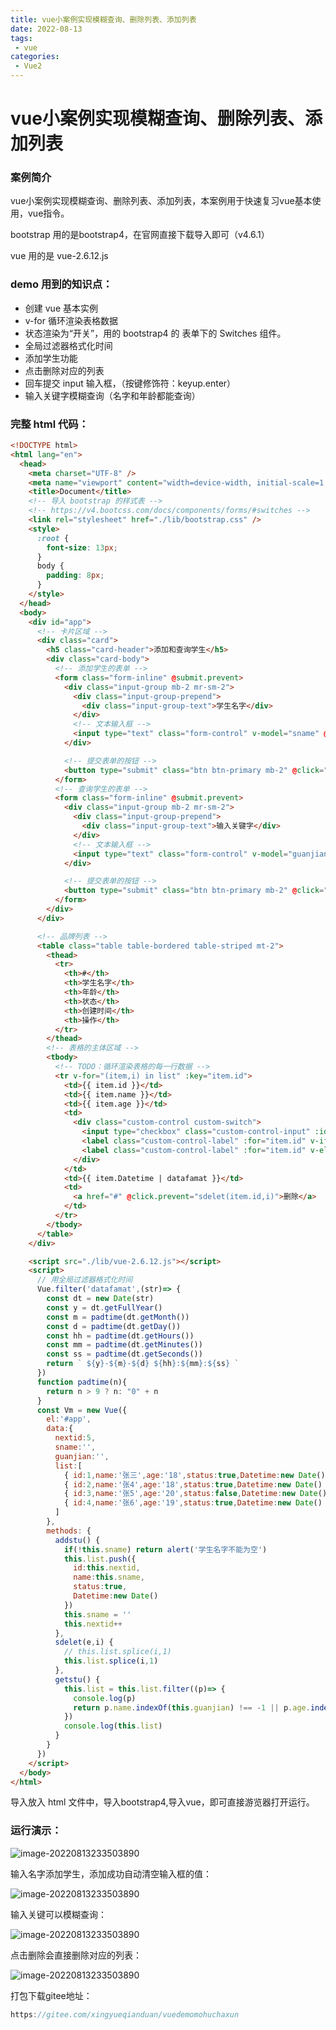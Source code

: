 ```yaml
---
title: vue小案例实现模糊查询、删除列表、添加列表
date: 2022-08-13
tags:
 - vue
categories:
 - Vue2
---
```



# vue小案例实现模糊查询、删除列表、添加列表

### 案例简介

vue小案例实现模糊查询、删除列表、添加列表，本案例用于快速复习vue基本使用，vue指令。

bootstrap 用的是bootstrap4，在官网直接下载导入即可（v4.6.1）

vue 用的是 vue-2.6.12.js

### demo 用到的知识点：

- 创建 vue 基本实例
- v-for 循环渲染表格数据
- 状态渲染为“开关”，用的 bootstrap4 的 表单下的 Switches 组件。
- 全局过滤器格式化时间
- 添加学生功能
- 点击删除对应的列表
- 回车提交 input 输入框，（按键修饰符：keyup.enter）
- 输入关键字模糊查询（名字和年龄都能查询）

### 完整 html 代码：

```html
<!DOCTYPE html>
<html lang="en">
  <head>
    <meta charset="UTF-8" />
    <meta name="viewport" content="width=device-width, initial-scale=1.0" />
    <title>Document</title>
    <!-- 导入 bootstrap 的样式表 -->
    <!-- https://v4.bootcss.com/docs/components/forms/#switches -->
    <link rel="stylesheet" href="./lib/bootstrap.css" />
    <style>
      :root {
        font-size: 13px;
      }
      body {
        padding: 8px;
      }
    </style>
  </head>
  <body>
    <div id="app">
      <!-- 卡片区域 -->
      <div class="card">
        <h5 class="card-header">添加和查询学生</h5>
        <div class="card-body">
          <!-- 添加学生的表单 -->
          <form class="form-inline" @submit.prevent>
            <div class="input-group mb-2 mr-sm-2">
              <div class="input-group-prepend">
                <div class="input-group-text">学生名字</div>
              </div>
              <!-- 文本输入框 -->
              <input type="text" class="form-control" v-model="sname" @keyup.enter="addstu" />
            </div>

            <!-- 提交表单的按钮 -->
            <button type="submit" class="btn btn-primary mb-2" @click="addstu">添加学生</button>
          </form>
          <!-- 查询学生的表单 -->
          <form class="form-inline" @submit.prevent>
            <div class="input-group mb-2 mr-sm-2">
              <div class="input-group-prepend">
                <div class="input-group-text">输入关键字</div>
              </div>
              <!-- 文本输入框 -->
              <input type="text" class="form-control" v-model="guanjian" @keyup.enter="getstu" />
            </div>

            <!-- 提交表单的按钮 -->
            <button type="submit" class="btn btn-primary mb-2" @click="getstu">查询学生</button>
          </form>
        </div>
      </div>

      <!-- 品牌列表 -->
      <table class="table table-bordered table-striped mt-2">
        <thead>
          <tr>
            <th>#</th>
            <th>学生名字</th>
            <th>年龄</th>
            <th>状态</th>
            <th>创建时间</th>
            <th>操作</th>
          </tr>
        </thead>
        <!-- 表格的主体区域 -->
        <tbody>
          <!-- TODO：循环渲染表格的每一行数据 -->
          <tr v-for="(item,i) in list" :key="item.id">
            <td>{{ item.id }}</td>
            <td>{{ item.name }}</td>
            <td>{{ item.age }}</td>
            <td>
              <div class="custom-control custom-switch">
                <input type="checkbox" class="custom-control-input" :id="item.id" v-model="item.status">
                <label class="custom-control-label" :for="item.id" v-if="item.status">已开启</label>
                <label class="custom-control-label" :for="item.id" v-else>已禁用</label>
              </div>
            </td>
            <td>{{ item.Datetime | datafamat }}</td>
            <td>
              <a href="#" @click.prevent="sdelet(item.id,i)">删除</a>
            </td>
          </tr>
        </tbody>
      </table>
    </div>

    <script src="./lib/vue-2.6.12.js"></script>
    <script>
      // 用全局过滤器格式化时间
      Vue.filter('datafamat',(str)=> {
        const dt = new Date(str)
        const y = dt.getFullYear()
        const m = padtime(dt.getMonth())
        const d = padtime(dt.getDay())
        const hh = padtime(dt.getHours())
        const mm = padtime(dt.getMinutes())
        const ss = padtime(dt.getSeconds())
        return ` ${y}-${m}-${d} ${hh}:${mm}:${ss} `
      })
      function padtime(n){
        return n > 9 ? n: "0" + n
      }
      const Vm = new Vue({
        el:'#app',
        data:{
          nextid:5,
          sname:'',
          guanjian:'',
          list:[
            { id:1,name:'张三',age:'18',status:true,Datetime:new Date() },
            { id:2,name:'张4',age:'18',status:true,Datetime:new Date() },
            { id:3,name:'张5',age:'20',status:false,Datetime:new Date() },
            { id:4,name:'张6',age:'19',status:true,Datetime:new Date() }
          ]
        },
        methods: {
          addstu() {
            if(!this.sname) return alert('学生名字不能为空')
            this.list.push({
              id:this.nextid,
              name:this.sname,
              status:true,
              Datetime:new Date()
            })
            this.sname = ''
            this.nextid++
          },
          sdelet(e,i) {
            // this.list.splice(i,1)
            this.list.splice(i,1)
          },
          getstu() {
            this.list = this.list.filter((p)=> {
              console.log(p)
              return p.name.indexOf(this.guanjian) !== -1 || p.age.indexOf(this.guanjian) !== -1
            })
            console.log(this.list)
          }
        }
      })
    </script>
  </body>
</html>

```

导入放入 html 文件中，导入bootstrap4,导入vue，即可直接游览器打开运行。

### 运行演示：

![image-20220813233503890](https://img-blog.csdnimg.cn/e12c656f32674f57b54a8e9b20ed2be5.png)

 输入名字添加学生，添加成功自动清空输入框的值：

![image-20220813233503890](https://img-blog.csdnimg.cn/333f916fd36f41b1801ae0f501d35989.png)

输入关键可以模糊查询：

![image-20220813233503890](https://img-blog.csdnimg.cn/04b24bada777418f9ffba3d4051bf8e7.png)

点击删除会直接删除对应的列表：

![image-20220813233503890](https://img-blog.csdnimg.cn/5644cab281b94067b75e995b376c6ad4.png)

打包下载gitee地址：

```js
https://gitee.com/xingyueqianduan/vuedemomohuchaxun
```

